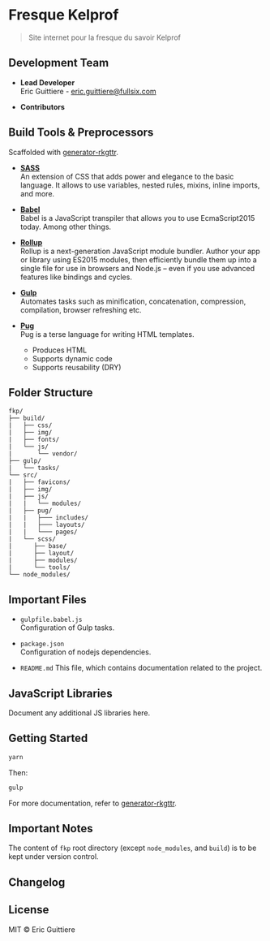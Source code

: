 # Fresque Kelprof
> Site internet pour la fresque du savoir Kelprof

## Development Team

* **Lead Developer**  
Eric Guittiere - <eric.guittiere@fullsix.com>

* **Contributors**

## Build Tools & Preprocessors

Scaffolded with [generator-rkgttr](https://www.npmjs.com/package/generator-rkgttr).

* **[SASS](http://sass-lang.com/guide)**  
An extension of CSS that adds power and elegance to the basic language. It allows to use variables, nested rules, mixins, inline imports, and more.

* **[Babel](https://babeljs.io/)**  
Babel is a JavaScript transpiler that allows you to use EcmaScript2015 today. Among other things.

* **[Rollup](http://rollupjs.org)**  
Rollup is a next-generation JavaScript module bundler. Author your app or library using ES2015 modules, then efficiently bundle them up into a single file for use in browsers and Node.js – even if you use advanced features like bindings and cycles.

* **[Gulp](http://gulpjs.com/)**  
Automates tasks such as minification, concatenation, compression, compilation, browser refreshing etc.

* **[Pug](https://pugjs.org/api/getting-started.html)**  
Pug is a terse language for writing HTML templates.

  * Produces HTML
  * Supports dynamic code
  * Supports reusability (DRY)

## Folder Structure

```
fkp/  
├── build/
|   ├── css/
|   ├── img/
|   ├── fonts/
|   └── js/
|       └── vendor/
├── gulp/
|   └── tasks/
└── src/
|   ├── favicons/
|   ├── img/
|   ├── js/
|   |   └── modules/
|   ├── pug/
|   |   ├─── includes/
|   |   ├─── layouts/
|   |   └─── pages/
|   └── scss/
|      ├── base/
|      ├── layout/
|      ├── modules/
|      └── tools/
└── node_modules/
```

## Important Files

* `gulpfile.babel.js`  
Configuration of Gulp tasks.

* `package.json`  
Configuration of nodejs dependencies.

* `README.md`
This file, which contains documentation related to the project.

## JavaScript Libraries

Document any additional JS libraries here.

## Getting Started

```sh
yarn
```

Then:

```sh
gulp
```

For more documentation, refer to [generator-rkgttr](https://www.npmjs.com/package/generator-rkgttr).

## Important Notes
The content of `fkp` root directory (except `node_modules`, and `build`) is to be kept under version control.

## Changelog


## License

MIT © Eric Guittiere
